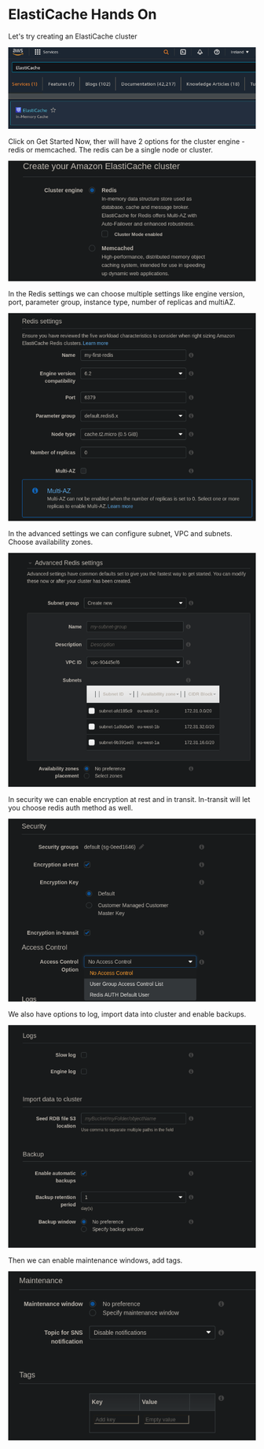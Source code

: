 # ElastiCache Hands On

Let's try creating an ElastiCache cluster

![](img/2022-02-08-06-02-42.png)

Click on Get Started Now, ther will have 2 options for the cluster engine - redis or memcached. The redis can be a single node or cluster.

![](img/2022-02-08-06-04-28.png)

In the Redis settings we can choose multiple settings like engine version, port, parameter group, instance type, number of replicas and multiAZ.

![](img/2022-02-08-06-06-44.png)

In the advanced settings we can configure subnet, VPC and subnets. Choose availability zones.

![](img/2022-02-08-06-08-50.png)

In security we can enable encryption at rest and in transit. In-transit will let you choose redis auth method as well.

![](img/2022-02-08-06-10-03.png)

We also have options to log, import data into cluster and enable backups.

![](img/2022-02-08-06-11-03.png)

Then we can enable maintenance windows, add tags.

![](img/2022-02-08-06-11-31.png)